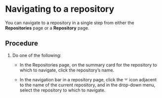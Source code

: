 # Navigating to a repository 

<head>
  <meta name="guidename" content="DataHub"/>
  <meta name="context" content="GUID-3dd8095e-5775-4605-bdca-498dfb133bd8"/>
</head>


You can navigate to a repository in a single step from either the **Repositories** page or a **Repository** page.

## Procedure

1.  Do one of the following:

    -   In the Repositories page, on the summary card for the repository to which to navigate, click the repository’s name.

    -   In the navigation bar in a repository page, click the **![](../Images/main-ic-arrow-gray-down_c4b5bff8-7fde-4200-b305-68bff70fecf0.jpg)** icon adjacent to the name of the current repository, and in the drop-down menu, select the repository to which to navigate.
